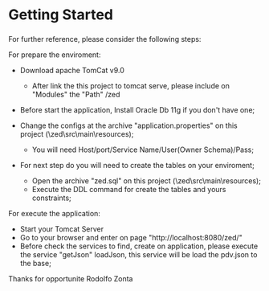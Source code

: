 # Getting Started

### 
For further reference, please consider the following steps:

For prepare the enviroment:

* Download apache TomCat v9.0
	* After link the this project to tomcat serve, please include on "Modules" the "Path" /zed
	
* Before start the application, Install Oracle Db 11g if you don't have one;

* Change the configs at the archive "application.properties" on this project (\zed\src\main\resources);
	* You will need Host/port/Service Name/User(Owner Schema)/Pass;

* For next step do you will need to create the tables on your enviroment;
	* Open the archive "zed.sql" on this project (\zed\src\main\resources);
	* Execute the DDL command for create the tables and yours constraints;

For execute the application:
* Start your Tomcat Server
* Go to your browser and enter on page "http://localhost:8080/zed/"
* Before check the services to find, create on application, please execute the service "getJson" loadJson, this service will be load the pdv.json to the base;

Thanks for opportunite
Rodolfo Zonta